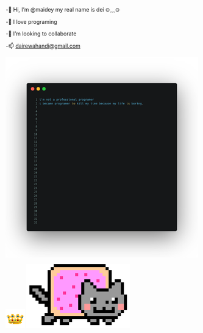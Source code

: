  -👋 Hi, I’m @maidey my real name is dei ⊙﹏⊙
 
 -👀 I love programing 
 
 -💞️ I’m looking to collaborate
 
 -📫 dairewahandi@gmail.com
 
![](cafffrbon.png)


   ![Z8Di](Z8Di.gif)
![123](123.gif)
